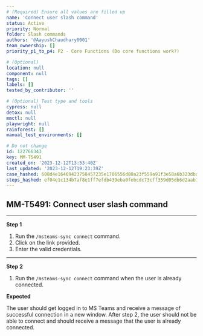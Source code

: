 ```yaml
---
# (Required) Ensure all values are filled up
name: 'Connect user slash command'
status: Active
priority: Normal
folder: Slash commands
authors: '@AayushChaudhary0001'
team_ownership: []
priority_p1_to_p4: P2 - Core Functions (Do core functions work?)

# (Optional)
location: null
component: null
tags: []
labels: []
tested_by_contributor: ''

# (Optional) Test type and tools
cypress: null
detox: null
mmctl: null
playwright: null
rainforest: []
manual_test_environments: []

# Do not change
id: 122766343
key: MM-T5491
created_on: '2023-12-12T13:53:40Z'
last_updated: '2023-12-12T19:23:39Z'
case_hashed: 608d4e16469423758457235e1706556d80a23f559a91f3e58a6b323dba11469f425515f37deb262c26c5ee6e2e92aa82
steps_hashed: ef04e1c134b7af8e1ff7efdb439eba0febcdc73cff359d05db6d2aab13a0892a00c3761e1c08469a1de106cfc0b979b9
---
```


<!-- (Auto-generated) Based on frontmatter's "key" and "name" -->

## MM-T5491: Connect user slash command

---

**Step 1**

1. Run the `/msteams-sync connect` command.
2. Click on the link provided.
3. Enter the valid credentials.

---

**Step 2**

1. Run the `/msteams-sync connect` command when the user is already connected.

**Expected**

The user should get logged in to MS Teams and receive a message of successful connection in a new window. After step 2, the user should not be able to connect and should receive a message that the user is already connected.
